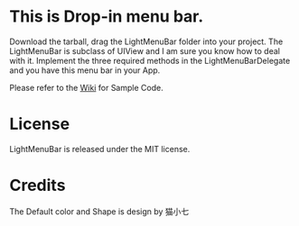 # This is Drop-in menu bar.

Download the tarball, drag the LightMenuBar folder into your project. 
The LightMenuBar is subclass of UIView and I am sure you know how to deal with it. 
Implement the three required methods in the LightMenuBarDelegate and you have this menu bar in your App.

Please refer to the [Wiki](https://github.com/pppoe/LightMenuBar/wiki) for Sample Code.

# License

LightMenuBar is released under the MIT license.

# Credits
The Default color and Shape is design by 猫小七
